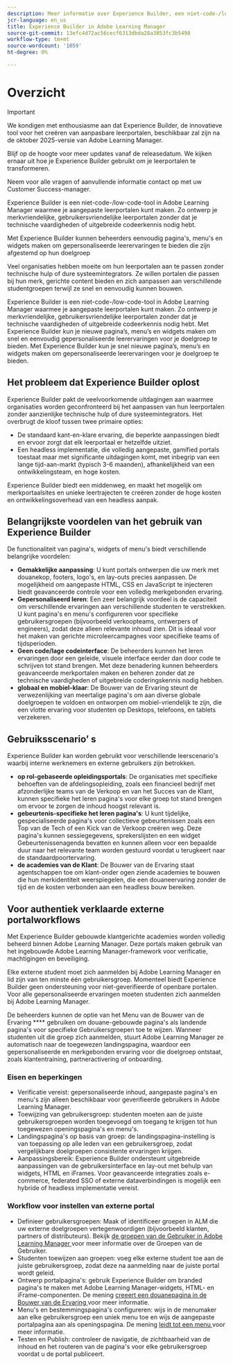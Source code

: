 ```yaml
---
description: Meer informatie over Experience Builder, een niet-code-/low-code-tool in Adobe Learning Manager waarmee beheerders merkgebonden, gebruikersvriendelijke pagina's kunnen ontwerpen en publiceren zonder technische expertise.
jcr-language: en_us
title: Experience Builder in Adobe Learning Manager
source-git-commit: 13efc4d72ac56cecf6313dbda28a3853fc3b5498
workflow-type: tm+mt
source-wordcount: '1059'
ht-degree: 0%

---
```



# Overzicht

>[!IMPORTANT]
>
>We kondigen met enthousiasme aan dat Experience Builder, de innovatieve tool voor het creëren van aanpasbare leerportalen, beschikbaar zal zijn na de oktober 2025-versie van Adobe Learning Manager.
>
>Blijf op de hoogte voor meer updates vanaf de releasedatum. We kijken ernaar uit hoe je Experience Builder gebruikt om je leerportalen te transformeren.
>
>Neem voor alle vragen of aanvullende informatie contact op met uw Customer Success-manager.

Experience Builder is een niet-code-/low-code-tool in Adobe Learning Manager waarmee je aangepaste leerportalen kunt maken. Zo ontwerp je merkvriendelijke, gebruikersvriendelijke leerportalen zonder dat je technische vaardigheden of uitgebreide codeerkennis nodig hebt.

Met Experience Builder kunnen beheerders eenvoudig pagina&#39;s, menu&#39;s en widgets maken om gepersonaliseerde leerervaringen te bieden die zijn afgestemd op hun doelgroep

Veel organisaties hebben moeite om hun leerportalen aan te passen zonder technische hulp of dure systeemintegrators. Ze willen portalen die passen bij hun merk, gerichte content bieden en zich aanpassen aan verschillende studentgroepen terwijl ze snel en eenvoudig kunnen bouwen.

Experience Builder is een niet-code-/low-code-tool in Adobe Learning Manager waarmee je aangepaste leerportalen kunt maken. Zo ontwerp je merkvriendelijke, gebruikersvriendelijke leerportalen zonder dat je technische vaardigheden of uitgebreide codeerkennis nodig hebt.
Met Experience Builder kun je nieuwe pagina’s, menu’s en widgets maken om snel en eenvoudig gepersonaliseerde leerervaringen voor je doelgroep te bieden. Met Experience Builder kun je snel nieuwe pagina’s, menu’s en widgets maken om gepersonaliseerde leerervaringen voor je doelgroep te bieden.

## Het probleem dat Experience Builder oplost

Experience Builder pakt de veelvoorkomende uitdagingen aan waarmee organisaties worden geconfronteerd bij het aanpassen van hun leerportalen zonder aanzienlijke technische hulp of dure systeemintegrators. Het overbrugt de kloof tussen twee primaire opties:

* De standaard kant-en-klare ervaring, die beperkte aanpassingen biedt en ervoor zorgt dat elk leerportaal er hetzelfde uitziet.
* Een headless implementatie, die volledig aangepaste, gamified portals toestaat maar met significante uitdagingen komt, met inbegrip van een lange tijd-aan-markt (typisch 3-6 maanden), afhankelijkheid van een ontwikkelingsteam, en hoge kosten.

Experience Builder biedt een middenweg, en maakt het mogelijk om merkportaalsites en unieke leertrajecten te creëren zonder de hoge kosten en ontwikkelingsoverhead van een headless aanpak.

## Belangrijkste voordelen van het gebruik van Experience Builder

De functionaliteit van pagina&#39;s, widgets of menu&#39;s biedt verschillende belangrijke voordelen:

* **Gemakkelijke aanpassing**: U kunt portals ontwerpen die uw merk met douanekop, footers, logo&#39;s, en lay-outs precies aanpassen. De mogelijkheid om aangepaste HTML, CSS en JavaScript te injecteren biedt geavanceerde controle voor een volledig merkgebonden ervaring.
* **Gepersonaliseerd leren**: Een zeer belangrijk voordeel is de capaciteit om verschillende ervaringen aan verschillende studenten te verstrekken. U kunt pagina&#39;s en menu&#39;s configureren voor specifieke gebruikersgroepen (bijvoorbeeld verkoopteams, ontwerpers of engineers), zodat deze alleen relevante inhoud zien. Dit is ideaal voor het maken van gerichte microleercampagnes voor specifieke teams of tijdsperioden.
* **Geen code/lage codeinterface**: De beheerders kunnen het leren ervaringen door een geleide, visuele interface eerder dan door code te schrijven tot stand brengen. Met deze benadering kunnen beheerders geavanceerde merkportalen maken en beheren zonder dat ze technische vaardigheden of uitgebreide coderingskennis nodig hebben.
* **globaal en mobiel-klaar**: De Bouwer van de Ervaring steunt de verwezenlijking van meertalige pagina&#39;s om aan diverse globale doelgroepen te voldoen en ontworpen om mobiel-vriendelijk te zijn, die een vlotte ervaring voor studenten op Desktops, telefoons, en tablets verzekeren.

## Gebruiksscenario’ s

Experience Builder kan worden gebruikt voor verschillende leerscenario&#39;s waarbij interne werknemers en externe gebruikers zijn betrokken.

* **op rol-gebaseerde opleidingsportals**: De organisaties met specifieke behoeften van de afdelingsopleiding, zoals een financieel bedrijf met afzonderlijke teams van de Verkoop en van het Succes van de Klant, kunnen specifieke het leren pagina&#39;s voor elke groep tot stand brengen om ervoor te zorgen de inhoud hoogst relevant is.
* **gebeurtenis-specifieke het leren pagina&#39;s**: U kunt tijdelijke, gespecialiseerde pagina&#39;s voor collectieve gebeurtenissen zoals een Top van de Tech of een Kick van de Verkoop creëren weg. Deze pagina&#39;s kunnen sessiegegevens, sprekerslijsten en een widget Gebeurtenissenagenda bevatten en kunnen alleen voor een bepaalde duur naar het relevante team worden gestuurd voordat u terugkeert naar de standaardpoortervaring.
* **de academies van de Klant**: De Bouwer van de Ervaring staat agentschappen toe om klant-onder ogen ziende academies te bouwen die hun merkidentiteit weerspiegelen, die een douaneervaring zonder de tijd en de kosten verbonden aan een headless bouw bereiken.

## Voor authentiek verklaarde externe portalworkflows

Met Experience Builder gebouwde klantgerichte academies worden volledig beheerd binnen Adobe Learning Manager. Deze portals maken gebruik van het ingebouwde Adobe Learning Manager-framework voor verificatie, machtigingen en beveiliging.

Elke externe student moet zich aanmelden bij Adobe Learning Manager en lid zijn van ten minste één gebruikersgroep. Momenteel biedt Experience Builder geen ondersteuning voor niet-geverifieerde of openbare portalen. Voor alle gepersonaliseerde ervaringen moeten studenten zich aanmelden bij Adobe Learning Manager.

De beheerders kunnen de optie van het Menu van de Bouwer van de Ervaring **** gebruiken om douane-gebouwde pagina&#39;s als landende pagina&#39;s voor specifieke Gebruikersgroepen toe te wijzen. Wanneer studenten uit die groep zich aanmelden, stuurt Adobe Learning Manager ze automatisch naar de toegewezen landingspagina, waardoor een gepersonaliseerde en merkgebonden ervaring voor die doelgroep ontstaat, zoals klantentraining, partneractivering of onboarding.

### Eisen en beperkingen

* Verificatie vereist: gepersonaliseerde inhoud, aangepaste pagina&#39;s en menu&#39;s zijn alleen beschikbaar voor geverifieerde gebruikers in Adobe Learning Manager.
* Toewijzing van gebruikersgroep: studenten moeten aan de juiste gebruikersgroepen worden toegevoegd om toegang te krijgen tot hun toegewezen openingspagina&#39;s en menu&#39;s.
* Landingspagina&#39;s op basis van groep: de landingspagina-instelling is van toepassing op alle leden van een gebruikersgroep, zodat vergelijkbare doelgroepen consistente ervaringen krijgen.
* Aanpassingsbereik: Experience Builder ondersteunt uitgebreide aanpassingen van de gebruikersinterface en lay-out met behulp van widgets, HTML en iFrames. Voor geavanceerde integraties zoals e-commerce, federated SSO of externe dataverbindingen is mogelijk een hybride of headless implementatie vereist.

### Workflow voor instellen van externe portal

* Definieer gebruikersgroepen: Maak of identificeer groepen in ALM die uw externe doelgroepen vertegenwoordigen (bijvoorbeeld klanten, partners of distributeurs). Bekijk [ de groepen van de Gebruiker in Adobe Learning Manager ](/help/migrated/administrators/feature-summary/user-group.md) voor meer informatie over de Groepen van de Gebruiker.
* Studenten toewijzen aan groepen: voeg elke externe student toe aan de juiste gebruikersgroep, zodat deze na aanmelding naar de juiste portal wordt geleid.
* Ontwerp portalpagina&#39;s: gebruik Experience Builder om branded pagina&#39;s te maken met Adobe Learning Manager-widgets, HTML- en iFrame-componenten. De mening [ creeert een douanepagina in de Bouwer van de Ervaring ](/help/migrated/administrators/feature-summary/experience-builder/create-a-page.md) voor meer informatie.
* Menu&#39;s en bestemmingspagina&#39;s configureren: wijs in de menumaker aan elke gebruikersgroep een uniek menu toe en wijs de aangepaste portalpagina aan als openingspagina. De mening [ leidt tot een menu ](/help/migrated/administrators/feature-summary/experience-builder/create-a-menu.md) voor meer informatie.
* Testen en Publish: controleer de navigatie, de zichtbaarheid van de inhoud en het routeren van de pagina&#39;s voor elke gebruikersgroep voordat u de portal publiceert.
